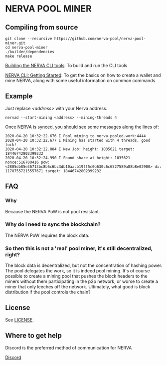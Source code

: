 # NERVA POOL MINER

## Compiling from source

```
git clone --recursive https://github.com/nerva-pool/nerva-pool-miner.git
cd nerva-pool-miner
./builder/dependencies
make release
```

[Building the NERVA CLI tools](https://bitbucket.org/snippets/nerva-project/kejLB4/building-the-nerva-cli-tools): To build and run the CLI tools

[NERVA CLI: Getting Started](https://bitbucket.org/snippets/nerva-project/KeLrBy/nerva-cli-getting-started): To get the basics on how to create a wallet and mine NERVA, along with some useful information on common commands

## Example

Just replace *&lt;address&gt;* with your Nerva address.

```
nervad --start-mining <address> --mining-threads 4
```

Once NERVA is synced, you should see some messages along the lines of:

```
2020-04-20 10:32:22.676 I Pool mining to nerva.pooled.work:4444
2020-04-20 10:32:22.677 I Mining has started with 4 threads, good luck!
2020-04-20 10:32:22.884 I New Job: height: 1035621 target: 18446742802399232
2020-04-20 10:32:24.990 I Found share at height: 1035621 nonce:516700416 pow: <2805db85e36713bc8b6c6bc3db10aacb19ff5c0b630c6c6527589a88b8e02900> di: 11787557215557671 target: 18446742802399232
```

## FAQ

### Why

Because the NERVA PoW is not pool resistant.

### Why do I need to sync the blockchain?

The NERVA PoW requires the block data.

### So then this is not a 'real' pool miner, it's still decentralized, right?

The block data is decentralized, but not the concentration of hashing power. The pool delegates the work, so it is indeed pool mining.
It's of course possible to create a mining pool that pushes the block headers to the miners without them participating in the p2p network, or worse to create a miner that only leeches off the network. Ultimately, what good is block distribution if the pool controls the chain?

## License

See [LICENSE](LICENSE).

## Where to get help

Discord is the preferred method of communication for NERVA

[Discord](https://discord.gg/jsdbEns)


